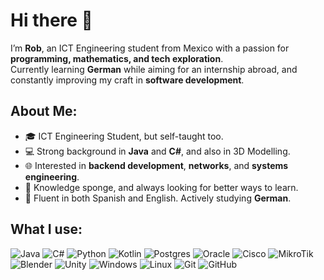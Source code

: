 # Hi there 👋
I’m **Rob**, an ICT Engineering student from Mexico with a passion for **programming, mathematics, and tech exploration**.  
Currently learning **German** while aiming for an internship abroad, and constantly improving my craft in **software development**.  

## About Me:
- 🎓 ICT Engineering Student, but self-taught too. 
- 💻 Strong background in **Java** and **C#**, and also in 3D Modelling.  
- 🌐 Interested in **backend development**, **networks**, and **systems engineering**.  
- 💬 Knowledge sponge, and always looking for better ways to learn.  
- 🌱 Fluent in both Spanish and English. Actively studying **German**.

## What I use:
![Java](https://custom-icon-badges.demolab.com/badge/java-ED8B00.svg?style=for-the-badge&logo=java4&logoColor=white)
![C#](https://custom-icon-badges.demolab.com/badge/c%23-67217a.svg?style=for-the-badge&logo=csharp1&logoColor=white)
![Python](https://img.shields.io/badge/python-3670A0?style=for-the-badge&logo=python&logoColor=white)
![Kotlin](https://img.shields.io/badge/kotlin-%237F52FF.svg?style=for-the-badge&logo=kotlin&logoColor=white)
![Postgres](https://custom-icon-badges.demolab.com/badge/postgres-316192.svg?style=for-the-badge&logo=postgresql&logoColor=white)
![Oracle](https://custom-icon-badges.demolab.com/badge/Oracle-F80000?style=for-the-badge&logo=oracle&logoColor=white)
![Cisco](https://img.shields.io/badge/cisco-%23049fd9.svg?style=for-the-badge&logo=cisco&logoColor=white)
![MikroTik](https://img.shields.io/badge/mikrotik-%232E3A59?style=for-the-badge&logo=mikrotik&logoColor=white)
![Blender](https://img.shields.io/badge/blender-%23F5792A.svg?style=for-the-badge&logo=blender&logoColor=white)
![Unity](https://img.shields.io/badge/unity-%23FFFFFF.svg?style=for-the-badge&logo=unity&logoColor=black)
![Windows](https://custom-icon-badges.demolab.com/badge/Windows-0078D6?style=for-the-badge&logo=windows11&logoColor=white)
![Linux](https://img.shields.io/badge/Linux-FCC624?style=for-the-badge&logo=linux&logoColor=black)
![Git](https://img.shields.io/badge/git-%23F05033.svg?style=for-the-badge&logo=git&logoColor=white)
![GitHub](https://img.shields.io/badge/github-%23ffffff.svg?style=for-the-badge&logo=github&logoColor=121011)
